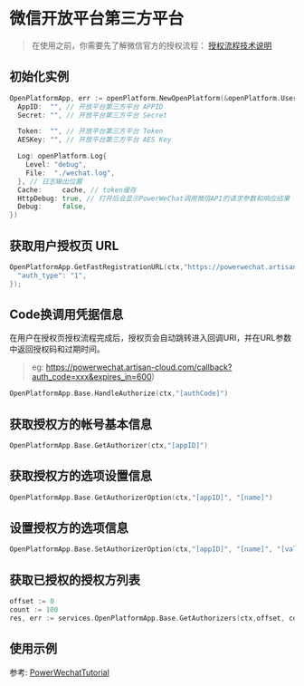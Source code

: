 
# 微信开放平台第三方平台

> 在使用之前，你需要先了解微信官方的授权流程： [授权流程技术说明](https://open.weixin.qq.com/cgi-bin/showdocument?action=dir_list&t=resource/res_list&verify=1&id=open1453779503&token=&lang=)

## 初始化实例

``` go
OpenPlatformApp, err := openPlatform.NewOpenPlatform(&openPlatform.UserConfig{
  AppID:  "", // 开放平台第三方平台 APPID
  Secret: "", // 开放平台第三方平台 Secret

  Token:  "", // 开放平台第三方平台 Token
  AESKey: "", // 开放平台第三方平台 AES Key

  Log: openPlatform.Log{
    Level: "debug",
    File:  "./wechat.log",
  }, // 日志输出位置
  Cache:     cache, // token缓存
  HttpDebug: true, // 打开后会显示PowerWeChat调用微信API的请求参数和响应结果
  Debug:     false,
})
```

## 获取用户授权页 URL

``` go
OpenPlatformApp.GetFastRegistrationURL(ctx,"https://powerwechat.artisan-cloud.com", &object.StringMap{
  "auth_type": "1",
});
```

## Code换调用凭据信息

在用户在授权页授权流程完成后，授权页会自动跳转进入回调URI，并在URL参数中返回授权码和过期时间。

> eg: https://powerwechat.artisan-cloud.com/callback?auth_code=xxx&expires_in=600)

``` go
OpenPlatformApp.Base.HandleAuthorize(ctx,"[authCode]")
```

## 获取授权方的帐号基本信息 

``` go
OpenPlatformApp.Base.GetAuthorizer(ctx,"[appID]")
```

## 获取授权方的选项设置信息
``` go
OpenPlatformApp.Base.GetAuthorizerOption(ctx,"[appID]", "[name]")
```

## 设置授权方的选项信息
``` go
OpenPlatformApp.Base.SetAuthorizerOption(ctx,"[appID]", "[name]", "[value]")
```

## 获取已授权的授权方列表
``` go
offset := 0
count := 100
res, err := services.OpenPlatformApp.Base.GetAuthorizers(ctx,offset, count)
```

## 使用示例

参考: [PowerWechatTutorial](https://github.com/ArtisanCloud/PowerWechatTutorial/blob/master/controllers/open-platform/open-platform.go)
